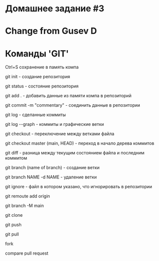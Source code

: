 # Домашнее задание #3

# Change from Gusev D
# Команды 'GIT'

Ctrl+S сохранение в память компа

git init - создание репозитория

git status - состояние репозитория

git add .  - добавить данные из памяти компа в репозиторий

git commit -m "commentary" - соединить данные в репозитории

git log - сделанные коммиты

git log --graph - коммиты и графические ветки

git checkout - переключение между ветками файла

git checkout master (main, HEAD) - переход в начало дерева коммитов

git diff - разница между текущим состоянием файла и последним коммитом

git branch (name of branch) - создание ветки

git branch NAME -d NAME - удаление ветки

git ignore - файл в котором указано, что игнорировать в репозитории

git remoute add origin 

git branch -M main 

git clone

git push

git pull

fork

compare pull request

